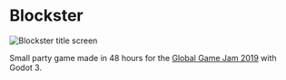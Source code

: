 # Blockster
![Blockster title screen](https://ggj.s3.amazonaws.com/styles/game_content__wide/games/screenshots/blockster_3.png?itok=aT4EEuJD&timestamp=1548599764)

Small party game made in 48 hours for the [Global Game Jam 2019](https://v3.globalgamejam.org/2019/games/blockster) with Godot 3.
